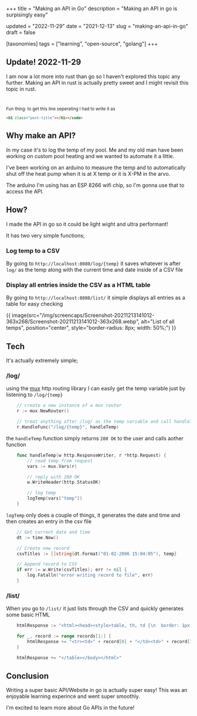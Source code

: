 +++
title = "Making an API in Go"
description = "Making an API in go is surpisingly easy"

updated = "2022-11-29"
date = "2021-12-13"
slug = "making-an-api-in-go"
draft = false

[taxonomies]
tags = ["learning", "open-source", "golang"]
+++

## Update! 2022-11-29

I am now a lot more into rust than go so I haven't explored this topic any further.
Making an API in rust is actually pretty sweet and I might revisit this topic in rust.

<h1 class="post-title"></h1>
<sub>Fun thing: to get this line seperating I had to write it as 

```html
<h1 class="post-title"></h1></code>
```
</sub>

## Why make an API?

In my case it's to log the temp of my pool.
Me and my old man have been working on custom pool heating and we wanted to automate it a little.

I've been working on an arduino to measure the temp and to automatically shut off the heat pump when it is at X temp or it is X-PM in the arvo.

The arduino I'm using has an ESP 8266 wifi chip, so I'm gonna use that to access the API.

## How?

I made the API in go so it could be light wight and ultra performant!

It has two very simple functions;

### Log temp to a CSV

By going to `http://localhost:8080/log/{temp}` it saves whatever is after `log/` as the temp along with the current time and date inside of a CSV file

### Display all entries inside the CSV as a HTML table

By going to `http://localhost:8080/list/` it simple displays all entries as a table for easy checking

{{ image(src="/img/screencaps/Screenshot-20211213141012-363x268/Screenshot-20211213141012-363x268.webp", alt="List of all temps",
         position="center", style="border-radius: 8px; width: 50%;") }}

## Tech

It's actually extremely simple;

### /log/

using the [mux](https://github.com/gorilla/mux) http routing library I can easily get the temp variable just by listening to `/log/{temp}` 

```go
    // create a new instance of a mux router
	r := mux.NewRouter()

	// treat anything after /log/ as the temp variable and call handleTemp
	r.HandleFunc("/log/{temp}", handleTemp)
```

the `handleTemp` function simply returns `200 OK` to the user and calls aother function

```go
    func handleTemp(w http.ResponseWriter, r *http.Request) {
	    // read temp from request
	    vars := mux.Vars(r)

	    // reply with 200 OK
	    w.WriteHeader(http.StatusOK)

	    // log temp
	    logTemp(vars["temp"])
    }
```

`logTemp` only does a couple of things, it generates the date and time and then creates an entry in the csv file

```go
    // Get current date and time
	dt := time.Now()

    // Create new record
	csvTitles := []string{dt.Format("01-02-2006 15:04:05"), temp}

	// Append record to CSV
	if err := w.Write(csvTitles); err != nil {
		log.Fatalln("error writing record to file", err)
	}
```

### /list/

When you go to `/list/` it just lists through the CSV and quickly generates some basic HTML

```go
    htmlResponse := "<html><head><style>table, th, td {\n  border: 1px solid black;\n}</style></head><body><table><tr><th>Date</th><th>Temperature</th></tr>"

	for _, record := range records[1:] {
		htmlResponse += "<tr><td>" + record[0] + "</td><td>" + record[1] + "</td></tr>"
	}

	htmlResponse += "</table></body></html>"
```

## Conclusion

Writing a super basic API/Website in go is actually super easy! This was an enjoyable learning experince and went super smoothly.

I'm excited to learn more about Go APIs in the future!
